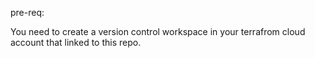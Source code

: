pre-req:

You need to create a version control workspace in your terrafrom cloud account that linked to this repo.
